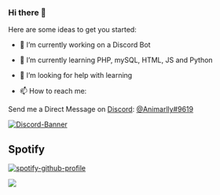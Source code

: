 ### Hi there 👋

<!--
**Animarlly/Animarlly** is a ✨ _special_ ✨ repository because its `README.md` (this file) appears on your GitHub profile.
-->

Here are some ideas to get you started:


- 🔭 I’m currently working on a Discord Bot

- 🌱 I’m currently learning PHP, mySQL, HTML, JS and Python

- 🤔 I’m looking for help with learning

- 📫 How to reach me:

Send me a Direct Message on [Discord](https://discord.com): [@Animarlly#9619](https://discord.com/users/951971985091596328)

[![Discord-Banner](https://discord.c99.nl/widget/theme-1/951971985091596328.png)](https://discord.gg/vEr96uY7GM)


## Spotify
[![spotify-github-profile](https://spotify-github-profile.vercel.app/api/view?uid=cdrmarvin&cover_image=true&theme=novatorem&bar_color=53b14f&bar_color_cover=false)](https://spotify-github-profile.vercel.app/api/view?uid=cdrmarvin&redirect=true)

<!--
- 😄 Pronouns: he/him
- ⚡ Fun fact: ...
-->
![](https://komarev.com/ghpvc/?username=your-github-username&color=blue)
